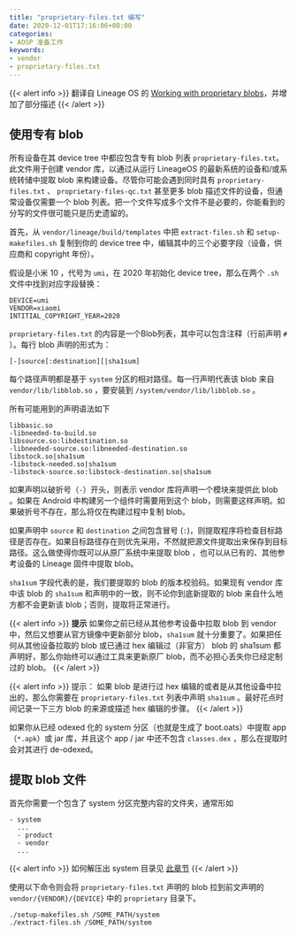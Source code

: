 ```yaml
---
title: "proprietary-files.txt 编写"
date: 2020-12-01T17:16:06+08:00
categories:
- AOSP 准备工作
keywords:
- vendor
- proprietary-files.txt
---
```


{{< alert info >}}
翻译自 Lineage OS 的 [Working with proprietary blobs](https://wiki.lineageos.org/proprietary_blobs.html)，并增加了部分描述
{{< /alert >}}

<!-- toc -->

## 使用专有 blob

所有设备在其 device tree 中都应包含专有 blob 列表 `proprietary-files.txt`。此文件用于创建 vendor 库，以通过从运行 LineageOS 的最新系统的设备和/或系统转储中提取 blob 来构建设备。尽管你可能会遇到同时具有 `proprietary-files.txt` 、 `proprietary-files-qc.txt` 甚至更多 blob 描述文件的设备，但通常设备仅需要一个 blob 列表。把一个文件写成多个文件不是必要的，你能看到的分写的文件很可能只是历史遗留的。

首先，从 `vendor/lineage/build/templates` 中把 `extract-files.sh` 和 `setup-makefiles.sh` 复制到你的 device tree 中，编辑其中的三个必要字段（设备，供应商和 copyright 年份）。

假设是小米 10 ，代号为 `umi`，在 2020 年初始化 device tree，那么在两个 `.sh` 文件中找到对应字段替换：

```
DEVICE=umi
VENDOR=xiaomi
INTITIAL_COPYRIGHT_YEAR=2020
```

`proprietary-files.txt` 的内容是一个Blob列表，其中可以包含注释（行前声明 `#` ）。每行 blob 声明的形式为：

```
[-]source[:destination][|sha1sum]
```

每个路径声明都是基于 `system` 分区的相对路径。每一行声明代表该 blob 来自 `vendor/lib/libblob.so` ，要安装到 `/system/vendor/lib/libblob.so` 。

所有可能用到的声明语法如下

```
libbasic.so
-libneeded-to-build.so
libsource.so:libdestination.so
-libneeded-source.so:libneeded-destination.so
libstock.so|sha1sum
-libstock-needed.so|sha1sum
-libstock-source.so:libstock-destination.so|sha1sum
```

如果声明以破折号（`-`）开头，则表示 vendor 库将声明一个模块来提供此 blob 。如果在 Android 中构建另一个组件时需要用到这个 blob，则需要这样声明。如果破折号不存在，那么将仅在构建过程中复制 blob。

如果声明中 `source` 和 `destination` 之间包含冒号 (`:`)，则提取程序将检查目标路径是否存在。如果目标路径存在则优先采用，不然就把源文件提取出来保存到目标路径。这么做使得你既可以从原厂系统中来提取 blob ，也可以从已有的、其他参考设备的 Lineage 固件中提取 blob。

`sha1sum` 字段代表的是，我们要提取的 blob 的版本校验码。如果现有 vendor 库中该 blob 的 `sha1sum` 和声明中的一致，则不论你到底新提取的 blob 来自什么地方都不会更新该 blob；否则，提取将正常进行。

{{< alert info >}}
**提示** 如果你之前已经从其他参考设备中拉取 blob 到 vendor 中，然后又想要从官方镜像中更新部分 blob，`sha1sum` 就十分重要了。如果把任何从其他设备拉取的 blob 或已通过 hex 编辑过（非官方） blob 的 sha1sum 都声明好，那么你始终可以通过工具来更新原厂 blob，而不必担心丢失你已经定制过的 blob。
{{< /alert >}}

{{< alert info >}}
提示： 如果 blob 是进行过 hex 编辑的或者是从其他设备中拉出的，那么你需要在 `proprietary-files.txt` 列表中声明 `sha1sum` 。最好花点时间记录一下三方 blob 的来源或描述 hex 编辑的步骤。
{{< /alert >}}

如果你从已经 odexed 化的 system 分区（也就是生成了 boot.oats）中提取 app（`*.apk`）或 jar 库，并且这个 app / jar 中还不包含 `classes.dex` ，那么在提取时会对其进行 de-odexed。

## 提取 blob 文件

首先你需要一个包含了 system 分区完整内容的文件夹，通常形如 

```
- system
  ...
  - product
  - vendor
  ...
```

{{< alert info >}}
如何解压出 system 目录见 [此章节](../extract-system)
{{< /alert >}}

使用以下命令则会将 `proprietary-files.txt` 声明的 blob 拉到前文声明的 `vendor/{VENDOR}/{DEVICE}` 中的 `proprietary` 目录下。

```shell
./setup-makefiles.sh /SOME_PATH/system
./extract-files.sh /SOME_PATH/system
```

<!-- more -->